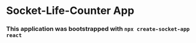 # Socket-Life-Counter App 
### This application was bootstrapped with ```npx create-socket-app react```
